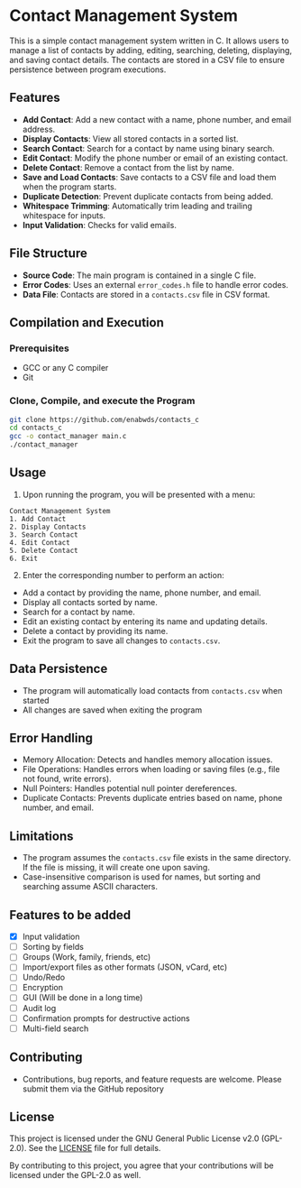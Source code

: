 # Contact Management System

This is a simple contact management system written in C. It allows users to manage a list of contacts by adding, editing, searching, deleting, displaying, and saving contact details. The contacts are stored in a CSV file to ensure persistence between program executions.

## Features

- **Add Contact**: Add a new contact with a name, phone number, and email address.
- **Display Contacts**: View all stored contacts in a sorted list.
- **Search Contact**: Search for a contact by name using binary search.
- **Edit Contact**: Modify the phone number or email of an existing contact.
- **Delete Contact**: Remove a contact from the list by name.
- **Save and Load Contacts**: Save contacts to a CSV file and load them when the program starts.
- **Duplicate Detection**: Prevent duplicate contacts from being added.
- **Whitespace Trimming**: Automatically trim leading and trailing whitespace for inputs.
- **Input Validation**: Checks for valid emails.

## File Structure

- **Source Code**: The main program is contained in a single C file.
- **Error Codes**: Uses an external `error_codes.h` file to handle error codes.
- **Data File**: Contacts are stored in a `contacts.csv` file in CSV format.

## Compilation and Execution

### Prerequisites
- GCC or any C compiler
- Git

### Clone, Compile, and execute the Program
```bash
git clone https://github.com/enabwds/contacts_c
cd contacts_c
gcc -o contact_manager main.c
./contact_manager
```

## Usage
1. Upon running the program, you will be presented with a menu:
```
Contact Management System
1. Add Contact
2. Display Contacts
3. Search Contact
4. Edit Contact
5. Delete Contact
6. Exit
```

2. Enter the corresponding number to perform an action:
- Add a contact by providing the name, phone number, and email.
- Display all contacts sorted by name.
- Search for a contact by name.
- Edit an existing contact by entering its name and updating details.
- Delete a contact by providing its name.
- Exit the program to save all changes to `contacts.csv`.

## Data Persistence
- The program will automatically load contacts from `contacts.csv` when started
- All changes are saved when exiting the program

## Error Handling
- Memory Allocation: Detects and handles memory allocation issues.
- File Operations: Handles errors when loading or saving files (e.g., file not found, write errors).
- Null Pointers: Handles potential null pointer dereferences.
- Duplicate Contacts: Prevents duplicate entries based on name, phone number, and email.

## Limitations
- The program assumes the `contacts.csv` file exists in the same directory. If the file is missing, it will create one upon saving.
- Case-insensitive comparison is used for names, but sorting and searching assume ASCII characters.

## Features to be added
- [x] Input validation
- [ ] Sorting by fields
- [ ] Groups (Work, family, friends, etc)
- [ ] Import/export files as other formats (JSON, vCard, etc)
- [ ] Undo/Redo
- [ ] Encryption
- [ ] GUI (Will be done in a long time)
- [ ] Audit log
- [ ] Confirmation prompts for destructive actions
- [ ] Multi-field search

## Contributing
- Contributions, bug reports, and feature requests are welcome. Please submit them via the GitHub repository

## License
This project is licensed under the GNU General Public License v2.0 (GPL-2.0). See the [LICENSE](LICENSE) file for full details.

By contributing to this project, you agree that your contributions will be licensed under the GPL-2.0 as well.
